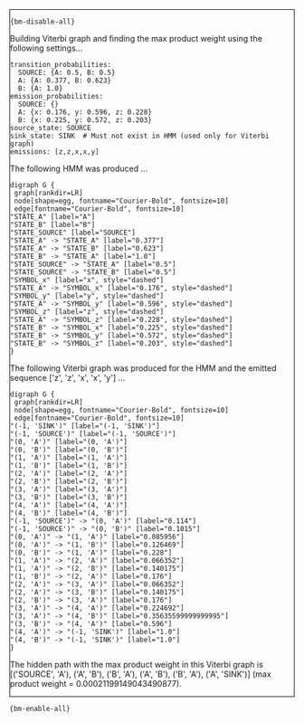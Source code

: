 <div style="border:1px solid black;">

`{bm-disable-all}`

Building Viterbi graph and finding the max product weight using the following settings...

```
transition_probabilities:
  SOURCE: {A: 0.5, B: 0.5}
  A: {A: 0.377, B: 0.623}
  B: {A: 1.0}
emission_probabilities:
  SOURCE: {}
  A: {x: 0.176, y: 0.596, z: 0.228}
  B: {x: 0.225, y: 0.572, z: 0.203}
source_state: SOURCE
sink_state: SINK  # Must not exist in HMM (used only for Viterbi graph)
emissions: [z,z,x,x,y]

```

The following HMM was produced ...

```{dot}
digraph G {
 graph[rankdir=LR]
 node[shape=egg, fontname="Courier-Bold", fontsize=10]
 edge[fontname="Courier-Bold", fontsize=10]
"STATE_A" [label="A"]
"STATE_B" [label="B"]
"STATE_SOURCE" [label="SOURCE"]
"STATE_A" -> "STATE_A" [label="0.377"]
"STATE_A" -> "STATE_B" [label="0.623"]
"STATE_B" -> "STATE_A" [label="1.0"]
"STATE_SOURCE" -> "STATE_A" [label="0.5"]
"STATE_SOURCE" -> "STATE_B" [label="0.5"]
"SYMBOL_x" [label="x", style="dashed"]
"STATE_A" -> "SYMBOL_x" [label="0.176", style="dashed"]
"SYMBOL_y" [label="y", style="dashed"]
"STATE_A" -> "SYMBOL_y" [label="0.596", style="dashed"]
"SYMBOL_z" [label="z", style="dashed"]
"STATE_A" -> "SYMBOL_z" [label="0.228", style="dashed"]
"STATE_B" -> "SYMBOL_x" [label="0.225", style="dashed"]
"STATE_B" -> "SYMBOL_y" [label="0.572", style="dashed"]
"STATE_B" -> "SYMBOL_z" [label="0.203", style="dashed"]
}
```

The following Viterbi graph was produced for the HMM and the emitted sequence ['z', 'z', 'x', 'x', 'y'] ...

```{dot}
digraph G {
 graph[rankdir=LR]
 node[shape=egg, fontname="Courier-Bold", fontsize=10]
 edge[fontname="Courier-Bold", fontsize=10]
"(-1, 'SINK')" [label="(-1, 'SINK')"]
"(-1, 'SOURCE')" [label="(-1, 'SOURCE')"]
"(0, 'A')" [label="(0, 'A')"]
"(0, 'B')" [label="(0, 'B')"]
"(1, 'A')" [label="(1, 'A')"]
"(1, 'B')" [label="(1, 'B')"]
"(2, 'A')" [label="(2, 'A')"]
"(2, 'B')" [label="(2, 'B')"]
"(3, 'A')" [label="(3, 'A')"]
"(3, 'B')" [label="(3, 'B')"]
"(4, 'A')" [label="(4, 'A')"]
"(4, 'B')" [label="(4, 'B')"]
"(-1, 'SOURCE')" -> "(0, 'A')" [label="0.114"]
"(-1, 'SOURCE')" -> "(0, 'B')" [label="0.1015"]
"(0, 'A')" -> "(1, 'A')" [label="0.085956"]
"(0, 'A')" -> "(1, 'B')" [label="0.126469"]
"(0, 'B')" -> "(1, 'A')" [label="0.228"]
"(1, 'A')" -> "(2, 'A')" [label="0.066352"]
"(1, 'A')" -> "(2, 'B')" [label="0.140175"]
"(1, 'B')" -> "(2, 'A')" [label="0.176"]
"(2, 'A')" -> "(3, 'A')" [label="0.066352"]
"(2, 'A')" -> "(3, 'B')" [label="0.140175"]
"(2, 'B')" -> "(3, 'A')" [label="0.176"]
"(3, 'A')" -> "(4, 'A')" [label="0.224692"]
"(3, 'A')" -> "(4, 'B')" [label="0.35635599999999995"]
"(3, 'B')" -> "(4, 'A')" [label="0.596"]
"(4, 'A')" -> "(-1, 'SINK')" [label="1.0"]
"(4, 'B')" -> "(-1, 'SINK')" [label="1.0"]
}
```

The hidden path with the max product weight in this Viterbi graph is [('SOURCE', 'A'), ('A', 'B'), ('B', 'A'), ('A', 'B'), ('B', 'A'), ('A', 'SINK')] (max product weight = 0.00021199149043490877).

</div>

`{bm-enable-all}`

